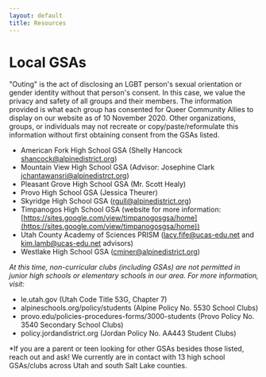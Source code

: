 ```yaml
---
layout: default
title: Resources
---
```


# Local GSAs 
"Outing" is the act of disclosing an LGBT person's sexual orientation or gender identity without that person's consent. In this case, we value the privacy and safety of all groups and their members. The information provided is what each group has consented for Queer Community Allies to display on our website as of 10 November 2020. Other organizations, groups, or individuals may not recreate or copy/paste/reformulate this information without first obtaining consent from the GSAs listed. 

- American Fork High School GSA (Shelly Hancock shancock@alpinedistrict.org) 
- Mountain View High School GSA (Advisor: Josephine Clark jchantawansri@alpinedistrct.org)
- Pleasant Grove High School GSA (Mr. Scott Healy) 
- Provo High School GSA (Jessica Theurer) 
- Skyridge High School GSA (rgull@alpinedistrict.org) 
- Timpanogos High School GSA (website for more information: [https://sites.google.com/view/timpanogosgsa/home](https://sites.google.com/view/timpanogosgsa/home))
- Utah County Academy of Sciences PRISM (lacy.fife@ucas-edu.net and kim.lamb@ucas-edu.net advisors)
- Westlake High School GSA (cminer@alpinedistrict.org)


*At this time, non-curricular clubs (including GSAs) are not permitted in junior high schools or elementary schools in our area. For more information, visit:* 
- le.utah.gov (Utah Code Title 53G, Chapter 7)
- alpineschools.org/policy/students (Alpine Policy No. 5530 School Clubs)
- provo.edu/policies-procedures-forms/3000-students (Provo Policy No. 3540 Secondary School Clubs)
- policy.jordandistrict.org (Jordan Policy No. AA443 Student Clubs)

*If you are a parent or teen looking for other GSAs besides those listed, reach out and ask! We currently are in contact with 13 high school GSAs/clubs across Utah and south Salt Lake counties. 
